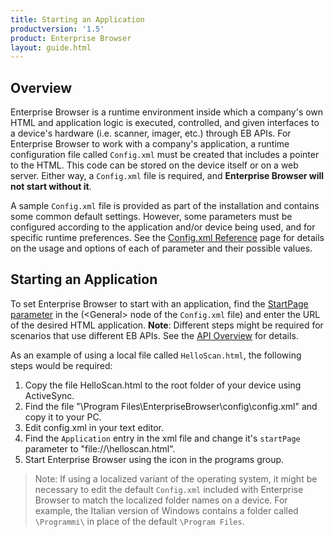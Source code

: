 ```yaml
---
title: Starting an Application
productversion: '1.5'
product: Enterprise Browser
layout: guide.html
---
```

## Overview
Enterprise Browser is a runtime environment inside which a company's own HTML and application logic is executed, controlled, and given interfaces to a device's hardware (i.e. scanner, imager, etc.) through EB APIs. For Enterprise Browser to work with a company's application, a runtime configuration file called `Config.xml` must be created that includes a pointer to the HTML. This code can be stored on the device itself or on a web server. Either way, a `Config.xml` file is required, and **Enterprise Browser will not start without it**. 

A sample `Config.xml` file is provided as part of the installation and contains some common default settings. However, some parameters must be configured according to the application and/or device being used, and for specific runtime preferences. See the [Config.xml Reference](../configreference) page for details on the usage and options of each of parameter and their possible values.

## Starting an Application
To set Enterprise Browser to start with an application, find the [StartPage parameter](../configreference#startpage) in the (&lt;General&gt; node of the `Config.xml` file) and enter the URL of the desired HTML application. **Note**: Different steps might be required for scenarios that use different EB APIs. See the [API Overview](../apioverview) for details.

As an example of using a local file called `HelloScan.html`, the following steps would be required:

1. Copy the file HelloScan.html to the root folder of your device using ActiveSync. 
2. Find the file "\Program Files\EnterpriseBrowser\config\config.xml" and copy it to your PC. 
3. Edit config.xml in your text editor. 
4. Find the `Application` entry in the xml file and change it's `startPage` parameter to "file://\helloscan.html". 
5. Start Enterprise Browser using the icon in the programs group. 

> Note: If using a localized variant of the operating system, it might be necessary to edit the default `Config.xml` included with Enterprise Browser to match the localized folder names on a device. For example, the Italian version of Windows contains a folder called `\Programmi\` in place of the default `\Program Files`.
